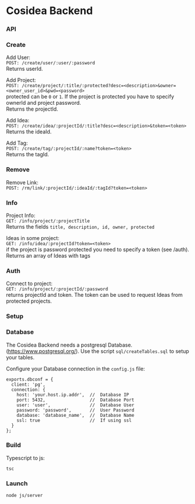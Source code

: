 Cosidea Backend
===============

### API ###

### Create

Add User:  
```POST: /create/user/:user/:password```  
Returns userId.

Add Project:  
```POST: /create/project/:title/:protected?desc=<description>&owner=<owner_user_id>&pwd=<password>```  
protected can be ```0``` or ```1```. If the project is protected you have to specify ownerId and project password.  
Returns the projectId.

Add Idea:  
```POST: /create/idea/:projectId/:title?desc=<description>&token=<token>```  
Returns the ideaId.

Add Tag:  
```POST: /create/tag/:projectId/:name?token=<token>```  
Returns the tagId.

### Remove

Remove Link:  
```POST: /rm/link/:projectId/:ideaId/:tagId?token=<token>```  

### Info

Project Info:  
```GET: /info/project/:projectTitle```  
Returns the fields ```title, description, id, owner, protected```

Ideas in some project:  
```GET: /info/idea/:projectId?token=<token>```  
if the project is password protected you need to specify a token (see /auth).  
Returns an array of Ideas with tags
### Auth

Connect to project:  
```GET: /info/project/:projectId/:password```  
returns projectId and token. The token can be used to request Ideas from protected projects.


### Setup ###

### Database
The Cosidea Backend needs a postgresql Database. (https://www.postgresql.org/). 
Use the script ```sql/createTables.sql``` to setup your tables.


Configure your Database connection in the ```config.js``` file:

```
exports.dbconf = {
  client: 'pg',
  connection: {
    host: 'your.host.ip.addr',  //  Database IP
    port: 5432,                 //  Database Port
    user: 'user',               //  Database User
    password: 'password',       //  User Password
    database: 'database_name',  //  Database Name
    ssl: true                   //  If using ssl
  }
};
```

### Build
Typescript to js:

```
tsc
```

### Launch
```
node js/server
```


